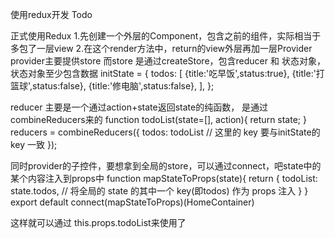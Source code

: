 使用redux开发 Todo


正式使用Redux
1.先创建一个外层的Component，包含之前的组件，实际相当于多包了一层view
2.在这个render方法中，return的view外层再加一层Provider
provider主要提供store <Provider store={store} />
而store 是通过createStore，包含reducer 和 状态对象，
状态对象至少包含数据 initState = {
    todos: [
        {title:'吃早饭',status:true},
        {title:'打篮球',status:false},
        {title:'修电脑',status:false},
    ],
};

reducer 主要是一个通过action+state返回state的纯函数， 是通过combineReducers来的
function todoList(state=[], action){
    return state;
}
reducers = combineReducers({
    todos: todoList           // 这里的 key 要与initState的 key 一致
});

同时provider的子控件，要想拿到全局的store，可以通过connect，吧state中的某个内容注入到props中
function mapStateToProps(state){
  return {
      todoList: state.todos,  // 将全局的 state 的其中一个 key(即todos) 作为 props 注入
  }
}
export default connect(mapStateToProps)(HomeContainer)

这样就可以通过 this.props.todoList来使用了

